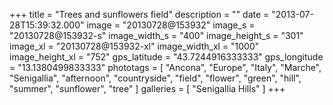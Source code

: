 +++
title = "Trees and sunflowers field"
description = ""
date = "2013-07-28T15:39:32.000"
image = "20130728@153932"
image_s = "20130728@153932-s"
image_width_s = "400"
image_height_s = "301"
image_xl = "20130728@153932-xl"
image_width_xl = "1000"
image_height_xl = "752"
gps_latitude = "43.7244916333333"
gps_longitude = "13.1380499833333"
phototags = [ "Ancona", "Europe", "Italy", "Marche", "Senigallia", "afternoon", "countryside", "field", "flower", "green", "hill", "summer", "sunflower", "tree" ]
galleries = [ "Senigallia Hills" ]
+++
